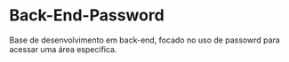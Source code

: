 # Back-End-Password
Base de desenvolvimento em back-end, focado no uso de passowrd para acessar uma área especifica.
